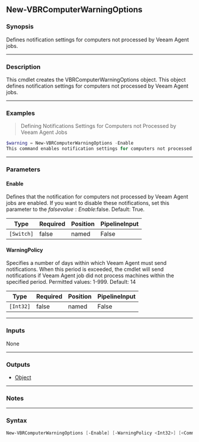 New-VBRComputerWarningOptions
-----------------------------

### Synopsis
Defines notification settings for computers not processed by Veeam Agent jobs.

---

### Description

This cmdlet creates the VBRComputerWarningOptions object. This object defines notification settings for computers not processed by Veeam Agent jobs.

---

### Examples
> Defining Notifications Settings for Computers not Processed by Veeam Agent Jobs

```PowerShell
$warning = New-VBRComputerWarningOptions -Enable
This command enables notification settings for computers not processed by Veeam Agent jobs.
```

---

### Parameters
#### **Enable**
Defines that the notification for computers not processed by Veeam Agent jobs are enabled. If you want to disable these notifications, set this parameter to the $false value: Enable:$false.
Default: True.

|Type      |Required|Position|PipelineInput|
|----------|--------|--------|-------------|
|`[Switch]`|false   |named   |False        |

#### **WarningPolicy**
Specifies a number of days within which Veeam Agent must send notifications. When this period is exceeded, the cmdlet will send notifications if Veeam Agent job did not process machines within the specified period.
Permitted values: 1-999.
Default: 14

|Type     |Required|Position|PipelineInput|
|---------|--------|--------|-------------|
|`[Int32]`|false   |named   |False        |

---

### Inputs
None

---

### Outputs
* [Object](https://learn.microsoft.com/en-us/dotnet/api/System.Object)

---

### Notes

---

### Syntax
```PowerShell
New-VBRComputerWarningOptions [-Enable] [-WarningPolicy <Int32>] [<CommonParameters>]
```
